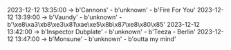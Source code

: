 2023-12-12 13:35:00 -> b'Cannons' - b'unknown' - b'Fire For You'
2023-12-12 13:39:00 -> b'Vaundy' - b'unknown' - b'\xe8\xa3\xb8\xe3\x81\xae\xe5\x8b\x87\xe8\x80\x85'
2023-12-12 13:42:00 -> b'Inspector Dubplate' - b'unknown' - b'Teeza  - Berlin'
2023-12-12 13:47:00 -> b'Monsune' - b'unknown' - b'outta my mind'
